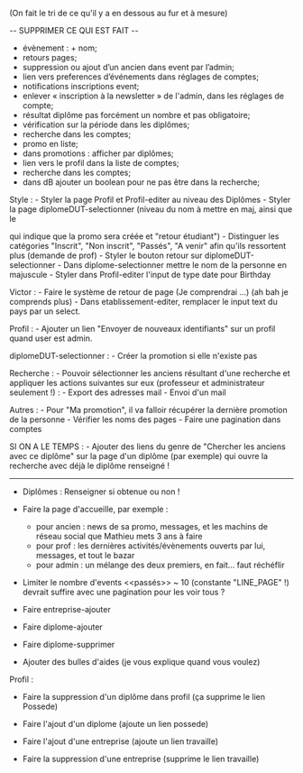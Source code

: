 (On fait le tri de ce qu'il y a en dessous au fur et à mesure)


-- SUPPRIMER CE QUI EST FAIT --

- évènement : + nom;
- retours pages;
- suppression ou ajout d’un ancien dans event par l’admin;
- lien vers preferences d’événements dans réglages de comptes;
- notifications inscriptions event;
- enlever « inscription à la newsletter » de l'admin, dans les réglages de compte;
- résultat diplôme pas forcément un nombre et pas obligatoire;
- vérification sur la période dans les diplômes;
- recherche dans les comptes;
- promo en liste;
- dans promotions : afficher par diplômes;
- lien vers le profil dans la liste de comptes;
- recherche dans les comptes;
- dans dB ajouter un boolean pour ne pas être dans la recherche;

Style :
	- Styler la page Profil et Profil-editer au niveau des Diplômes
	- Styler la page diplomeDUT-selectionner (niveau du nom à mettre en maj, ainsi que le <p> qui indique que la promo sera créée et "retour étudiant")
	- Distinguer les catégories "Inscrit", "Non inscrit", "Passés", "A venir" afin qu'ils ressortent plus (demande de prof)
	- Styler le bouton retour sur diplomeDUT-selectionner
	- Dans diplome-selectionner mettre le nom de la personne en majuscule
	- Styler dans Profil-editer l'input de type date pour Birthday

Victor :
	- Faire le système de retour de page (Je comprendrai ...) (ah bah je comprends plus)
	- Dans etablissement-editer, remplacer le input text du pays par un select.

Profil :
	- Ajouter un lien "Envoyer de nouveaux identifiants" sur un profil quand user est admin.

diplomeDUT-selectionner :
	- Créer la promotion si elle n'existe pas

Recherche :
	- Pouvoir sélectionner les anciens résultant d'une recherche et appliquer les actions suivantes sur eux (professeur et administrateur seulement !) :
		- Export des adresses mail
		- Envoi d'un mail

Autres :
	- Pour "Ma promotion", il va falloir récupérer la dernière promotion de la personne
	- Vérifier les noms des pages
	- Faire une pagination dans comptes




SI ON A LE TEMPS :
	- Ajouter des liens du genre de "Chercher les anciens avec ce diplôme" sur la page d'un diplôme (par exemple) qui ouvre la recherche avec déjà le diplôme renseigné !












---


- Diplômes : Renseigner si obtenue ou non !

- Faire la page d'accueille, par exemple :
	- pour ancien : news de sa promo, messages, et les machins de réseau social que Mathieu mets 3 ans à faire
	- pour prof : les dernières activités/évènements ouverts par lui, messages, et tout le bazar
	- pour admin : un mélange des deux premiers, en fait... faut réchéflir


- Limiter le nombre d'events <<passés>> ~ 10 (constante "LINE_PAGE" !) devrait suffire avec une pagination pour les voir tous ?

- Faire entreprise-ajouter
- Faire diplome-ajouter
- Faire diplome-supprimer

- Ajouter des bulles d'aides (je vous explique quand vous voulez)

Profil :

- Faire la suppression d'un diplôme dans profil (ça supprime le lien Possede)
- Faire l'ajout d'un diplome (ajoute un lien possede)

- Faire l'ajout d'une entreprise (ajoute un lien travaille)
- Faire la suppression d'une entreprise (supprime le lien travaille)


